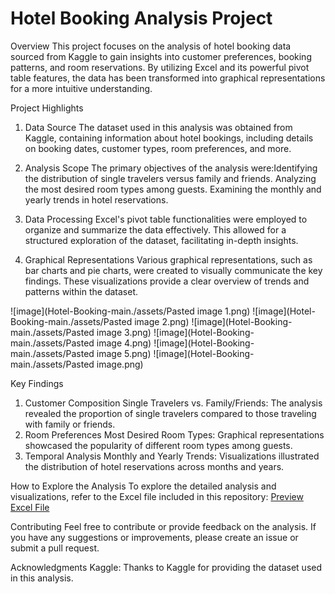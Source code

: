 # Hotel Booking Analysis Project

Overview
This project focuses on the analysis of hotel booking data sourced from Kaggle to gain insights into customer preferences, booking patterns, and room reservations. By utilizing Excel and its powerful pivot table features, the data has been transformed into graphical representations for a more intuitive understanding.

Project Highlights
1. Data Source
The dataset used in this analysis was obtained from Kaggle, containing information about hotel bookings, including details on booking dates, customer types, room preferences, and more.

2. Analysis Scope The primary objectives of the analysis were:Identifying the distribution of single travelers versus family and friends. Analyzing the most desired room types among guests. Examining the monthly and yearly trends in hotel reservations.

4. Data Processing
Excel's pivot table functionalities were employed to organize and summarize the data effectively. This allowed for a structured exploration of the dataset, facilitating in-depth insights.

5. Graphical Representations
Various graphical representations, such as bar charts and pie charts, were created to visually communicate the key findings. These visualizations provide a clear overview of trends and patterns within the dataset.

![image](Hotel-Booking-main./assets/Pasted image 1.png)
![image](Hotel-Booking-main./assets/Pasted image 2.png)
![image](Hotel-Booking-main./assets/Pasted image 3.png)
![image](Hotel-Booking-main./assets/Pasted image 4.png)
![image](Hotel-Booking-main./assets/Pasted image 5.png)
![image](Hotel-Booking-main./assets/Pasted image.png)


Key Findings
1. Customer Composition
Single Travelers vs. Family/Friends:
The analysis revealed the proportion of single travelers compared to those traveling with family or friends.
2. Room Preferences
Most Desired Room Types:
Graphical representations showcased the popularity of different room types among guests.
3. Temporal Analysis
Monthly and Yearly Trends:
Visualizations illustrated the distribution of hotel reservations across months and years.

How to Explore the Analysis
To explore the detailed analysis and visualizations, refer to the Excel file included in this repository: [Preview Excel File](/Hotel-Booking-main/hotelboking.xlsx)
  

Contributing
Feel free to contribute or provide feedback on the analysis. If you have any suggestions or improvements, please create an issue or submit a pull request.

Acknowledgments
Kaggle: Thanks to Kaggle for providing the dataset used in this analysis.
